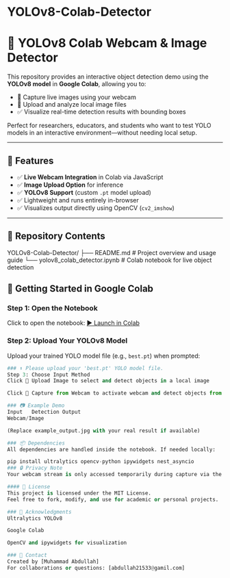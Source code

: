 # YOLOv8-Colab-Detector
# 🎯 YOLOv8 Colab Webcam & Image Detector

This repository provides an interactive object detection demo using the **YOLOv8 model** in **Google Colab**, allowing you to:
- 📸 Capture live images using your webcam
- 📁 Upload and analyze local image files
- ✅ Visualize real-time detection results with bounding boxes

Perfect for researchers, educators, and students who want to test YOLO models in an interactive environment—without needing local setup.

---

## 🧠 Features

- ✅ **Live Webcam Integration** in Colab via JavaScript
- ✅ **Image Upload Option** for inference
- ✅ **YOLOv8 Support** (custom `.pt` model upload)
- ✅ Lightweight and runs entirely in-browser
- ✅ Visualizes output directly using OpenCV (`cv2_imshow`)

---

## 📂 Repository Contents

YOLOv8-Colab-Detector/
├── README.md # Project overview and usage guide
└── yolov8_colab_detector.ipynb # Colab notebook for live object detection


## 🚀 Getting Started in Google Colab

### Step 1: Open the Notebook

Click to open the notebook: [▶️ Launch in Colab](https://colab.research.google.com/)

### Step 2: Upload Your YOLOv8 Model

Upload your trained YOLO model file (e.g., `best.pt`) when prompted:
```python
### ⬆️ Please upload your 'best.pt' YOLO model file.
Step 3: Choose Input Method
Click 📁 Upload Image to select and detect objects in a local image

Click 📸 Capture from Webcam to activate webcam and detect objects from live capture

### 📷 Example Demo
Input	Detection Output
Webcam/Image	

(Replace example_output.jpg with your real result if available)

### 📦 Dependencies
All dependencies are handled inside the notebook. If needed locally:

pip install ultralytics opencv-python ipywidgets nest_asyncio
### 🔒 Privacy Note
Your webcam stream is only accessed temporarily during capture via the browser and is never saved or transmitted. All detection is performed locally inside the Colab environment.

#### 📄 License
This project is licensed under the MIT License.
Feel free to fork, modify, and use for academic or personal projects.

### 🙌 Acknowledgments
Ultralytics YOLOv8

Google Colab

OpenCV and ipywidgets for visualization

### 💬 Contact
Created by [Muhammad Abdullah]
For collaborations or questions: [abdullah21533@gamil.com]
